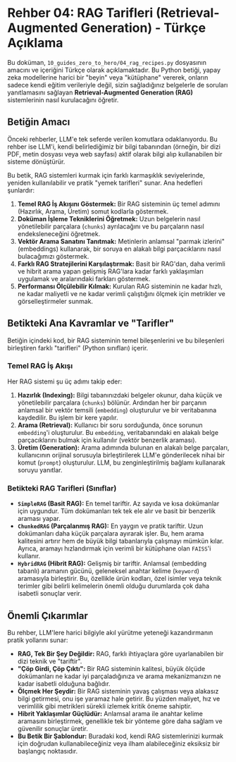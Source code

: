# Rehber 04: RAG Tarifleri (Retrieval-Augmented Generation) - Türkçe Açıklama

Bu doküman, `10_guides_zero_to_hero/04_rag_recipes.py` dosyasının amacını ve içeriğini Türkçe olarak açıklamaktadır. Bu Python betiği, yapay zeka modellerine harici bir "beyin" veya "kütüphane" vererek, onların sadece kendi eğitim verileriyle değil, sizin sağladığınız belgelerle de soruları yanıtlamasını sağlayan **Retrieval-Augmented Generation (RAG)** sistemlerinin nasıl kurulacağını öğretir.

## Betiğin Amacı

Önceki rehberler, LLM'e tek seferde verilen komutlara odaklanıyordu. Bu rehber ise LLM'i, kendi belirlediğimiz bir bilgi tabanından (örneğin, bir dizi PDF, metin dosyası veya web sayfası) aktif olarak bilgi alıp kullanabilen bir sisteme dönüştürür.

Bu betik, RAG sistemleri kurmak için farklı karmaşıklık seviyelerinde, yeniden kullanılabilir ve pratik "yemek tarifleri" sunar. Ana hedefleri şunlardır:

1.  **Temel RAG İş Akışını Göstermek:** Bir RAG sisteminin üç temel adımını (Hazırlık, Arama, Üretim) somut kodlarla göstermek.
2.  **Doküman İşleme Tekniklerini Öğretmek:** Uzun belgelerin nasıl yönetilebilir parçalara (`chunks`) ayrılacağını ve bu parçaların nasıl endeksleneceğini öğretmek.
3.  **Vektör Arama Sanatını Tanıtmak:** Metinlerin anlamsal "parmak izlerini" (embeddings) kullanarak, bir soruya en alakalı bilgi parçacıklarını nasıl bulacağımızı göstermek.
4.  **Farklı RAG Stratejilerini Karşılaştırmak:** Basit bir RAG'dan, daha verimli ve hibrit arama yapan gelişmiş RAG'lara kadar farklı yaklaşımları uygulamak ve aralarındaki farkları göstermek.
5.  **Performansı Ölçülebilir Kılmak:** Kurulan RAG sisteminin ne kadar hızlı, ne kadar maliyetli ve ne kadar verimli çalıştığını ölçmek için metrikler ve görselleştirmeler sunmak.

## Betikteki Ana Kavramlar ve "Tarifler"

Betiğin içindeki kod, bir RAG sisteminin temel bileşenlerini ve bu bileşenleri birleştiren farklı "tarifleri" (Python sınıfları) içerir.

### Temel RAG İş Akışı

Her RAG sistemi şu üç adımı takip eder:

1.  **Hazırlık (Indexing):** Bilgi tabanınızdaki belgeler okunur, daha küçük ve yönetilebilir parçalara (`chunks`) bölünür. Ardından her bir parçanın anlamsal bir vektör temsili (`embedding`) oluşturulur ve bir veritabanına kaydedilir. Bu işlem bir kere yapılır.
2.  **Arama (Retrieval):** Kullanıcı bir soru sorduğunda, önce sorunun `embedding`'i oluşturulur. Bu `embedding`, veritabanındaki en alakalı belge parçacıklarını bulmak için kullanılır (vektör benzerlik araması).
3.  **Üretim (Generation):** Arama adımında bulunan en alakalı belge parçaları, kullanıcının orijinal sorusuyla birleştirilerek LLM'e gönderilecek nihai bir komut (`prompt`) oluşturulur. LLM, bu zenginleştirilmiş bağlamı kullanarak soruyu yanıtlar.

### Betikteki RAG Tarifleri (Sınıflar)

*   **`SimpleRAG` (Basit RAG):** En temel tariftir. Az sayıda ve kısa dokümanlar için uygundur. Tüm dokümanları tek tek ele alır ve basit bir benzerlik araması yapar.
*   **`ChunkedRAG` (Parçalanmış RAG):** En yaygın ve pratik tariftir. Uzun dokümanları daha küçük parçalara ayırarak işler. Bu, hem arama kalitesini artırır hem de büyük bilgi tabanlarıyla çalışmayı mümkün kılar. Ayrıca, aramayı hızlandırmak için verimli bir kütüphane olan `FAISS`'i kullanır.
*   **`HybridRAG` (Hibrit RAG):** Gelişmiş bir tariftir. Anlamsal (embedding tabanlı) aramanın gücünü, geleneksel anahtar kelime (`keyword`) aramasıyla birleştirir. Bu, özellikle ürün kodları, özel isimler veya teknik terimler gibi belirli kelimelerin önemli olduğu durumlarda çok daha isabetli sonuçlar verir.

## Önemli Çıkarımlar

Bu rehber, LLM'lere harici bilgiyle akıl yürütme yeteneği kazandırmanın pratik yollarını sunar:

*   **RAG, Tek Bir Şey Değildir:** RAG, farklı ihtiyaçlara göre uyarlanabilen bir dizi teknik ve "tariftir".
*   **"Çöp Girdi, Çöp Çıktı":** Bir RAG sisteminin kalitesi, büyük ölçüde dokümanları ne kadar iyi parçaladığınıza ve arama mekanizmanızın ne kadar isabetli olduğuna bağlıdır.
*   **Ölçmek Her Şeydir:** Bir RAG sisteminin yavaş çalışması veya alakasız bilgi getirmesi, onu işe yaramaz hale getirir. Bu yüzden maliyet, hız ve verimlilik gibi metrikleri sürekli izlemek kritik öneme sahiptir.
*   **Hibrit Yaklaşımlar Güçlüdür:** Anlamsal arama ile anahtar kelime aramasını birleştirmek, genellikle tek bir yönteme göre daha sağlam ve güvenilir sonuçlar üretir.
*   **Bu Betik Bir Şablondur:** Buradaki kod, kendi RAG sistemlerinizi kurmak için doğrudan kullanabileceğiniz veya ilham alabileceğiniz eksiksiz bir başlangıç noktasıdır.